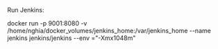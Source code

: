 
Run Jenkins:

docker run -p 9001:8080 -v /home/nghia/docker_volumes/jenkins_home:/var/jenkins_home --name jenkins jenkins/jenkins --env ="-Xmx1048m"